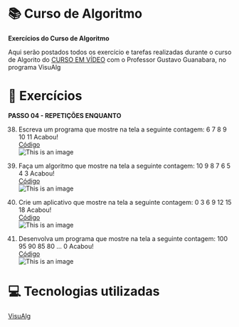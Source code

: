 # :books: Curso de Algoritmo
**Exercícios do Curso de Algoritmo**

 Aqui serão postados todos os exercício e tarefas realizadas durante o curso de Algorito do [CURSO EM VÍDEO](https://www.youtube.com/watch?v=8mei6uVttho&list=PLHz_AreHm4dmSj0MHol_aoNYCSGFqvfXV) com o Professor Gustavo Guanabara, no programa VisuAlg
 
 # :page_with_curl: Exercícios
 **PASSO 04 - REPETIÇÕES ENQUANTO**

38) Escreva um programa que mostre na tela a seguinte contagem: 6 7 8 9 10 11 Acabou!<br/> 
[Código](https://github.com/ArgemiroC/Curso-de-Algoritmo/blob/main/Exerc%C3%ADcios%20-%20PASSO%2004/Exerc%C3%ADcio%2038%20-%20Contar%20de%206%20a%2011)<br/>
![This is an image](https://github.com/ArgemiroC/Curso-de-Algoritmo/blob/main/Imagens/Exerc%C3%ADcio%2038(Contar%20de%206%20a%2011).jpeg)

39) Faça um algoritmo que mostre na tela a seguinte contagem: 10 9 8 7 6 5 4 3 Acabou!<br/>
[Código](https://github.com/ArgemiroC/Curso-de-Algoritmo/blob/main/Exerc%C3%ADcios%20-%20PASSO%2004/Exerc%C3%ADcio%2039%20-%20Contar%20de%2010%20a%203)<br/>
![This is an image](https://github.com/ArgemiroC/Curso-de-Algoritmo/blob/main/Imagens/Exerc%C3%ADcio%2039(Contar%20de%2010%20a%203).jpeg)

40) Crie um aplicativo que mostre na tela a seguinte contagem: 0 3 6 9 12 15 18 Acabou!<br/>
[Código](https://github.com/ArgemiroC/Curso-de-Algoritmo/blob/main/Exerc%C3%ADcios%20-%20PASSO%2004/Exerc%C3%ADcio%2040%20-%20Contar%20de%200%20a%2018%20com%20salto%20de%203)<br/>
![This is an image](https://github.com/ArgemiroC/Curso-de-Algoritmo/blob/main/Imagens/Exerc%C3%ADcio%2040(Contar%20de%200%20A%2018%20com%20salto%20de%203).jpeg)

41) Desenvolva um programa que mostre na tela a seguinte contagem: 100 95 90 85 80 ... 0 Acabou!<br/>
[Código](https://github.com/ArgemiroC/Curso-de-Algoritmo/blob/main/Exerc%C3%ADcios%20-%20PASSO%2004/Exerc%C3%ADcio%2041%20-%20Contar%20de%20100%20a%2080...%20com%20salto%20de%205)<br/>
![This is an image](https://github.com/ArgemiroC/Curso-de-Algoritmo/blob/main/Imagens/Exerc%C3%ADcio%2041(Contar%20de%20100%20a%2080...%20com%20salto%20de%205).jpeg)

# :computer: Tecnologias utilizadas

[VisuAlg](https://visualg3.com.br/)

